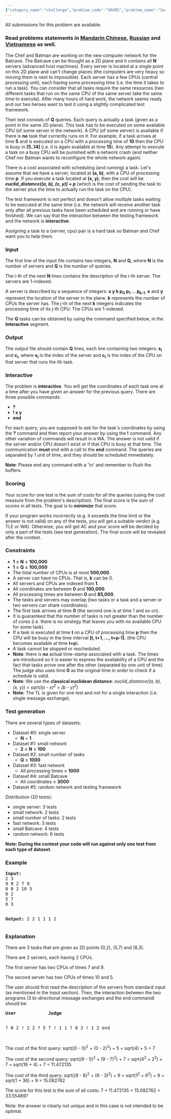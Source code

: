 ```yaml
---
{"category_name":"challenge","problem_code":"SRVRS","problem_name":"Servers (Challenge)","languages_supported":{"0":"C","1":"CPP14","2":"JAVA","3":"PYTH","4":"PYTH 3.5","5":"PYPY","6":"CS2","7":"PAS fpc","8":"PAS gpc","9":"RUBY","10":"PHP","11":"GO","12":"NODEJS","13":"HASK","14":"SCALA","15":"D","16":"PERL","17":"FORT","18":"WSPC","19":"ADA","20":"CAML","21":"ICK","22":"BF","23":"ASM","24":"CLPS","25":"PRLG","26":"ICON","27":"SCM qobi","28":"PIKE","29":"ST","30":"NICE","31":"LUA","32":"BASH","33":"NEM","34":"LISP sbcl","35":"LISP clisp","36":"SCM guile","37":"JS","38":"ERL","39":"TCL","40":"PERL6","41":"TEXT","42":"SCM chicken","43":"CLOJ","44":"FS"},"max_timelimit":1.5,"source_sizelimit":50000,"problem_author":"alexvaleanu","problem_tester":null,"date_added":"4-07-2017","tags":{"0":"alexvaleanu","1":"challenge","2":"datastructres","3":"july17","4":"kdtree"},"editorial_url":"https://discuss.codechef.com/problems/SRVRS","time":{"view_start_date":1500283800,"submit_start_date":1500283800,"visible_start_date":1500283800,"end_date":1735669800},"is_direct_submittable":false,"layout":"problem"}
---
```

<span class="solution-visible-txt">All submissions for this problem are available.</span><h3> Read problems statements in <a target="_blank" 
href="http://www.codechef.com/download/translated/JULY17/mandarin/SRVRS.pdf">Mandarin Chinese</a>, <a target="_blank" href="http://www.codechef.com/download/translated/JULY17/russian/SRVRS.pdf">Russian</a> and <a target="_blank" href="http://www.codechef.com/download/translated/JULY17/vietnamese/SRVRS.pdf">Vietnamese</a> as well.</h3>

<p>
  The Chef and Batman are working on the new computer network for the Batcave. The Batcave can be thought as a 2D plane and it contains
  all <b>N</b> servers (advanced host machines). Every server is located at a single point on this 2D plane and can't change places (the computers are very heavy so moving
  them is next to impossible).
  Each server has a few CPUs (central processing unit), each having some processing time (i.e. the time it takes to run a task). You can consider that
  all tasks require the same resources (two different tasks that run on the same CPU of the same server take the same time to execute).
  After many hours of hard work, the network seems ready and our two heroes want to test it using a slightly complicated test framework.
</p>

<p>
  Their test consists of <b>Q</b> queries. Each query is actually a task (given as a point in the same 2D plane). This task has to be executed on some
  available CPU (of some server in the network). A CPU (of some server) is available if there is <b>no</b> task that currently runs on it.
  For example, if a task arrives at time <b>5</b> and is executed on a CPU with a processing time of <b>10</b> then the CPU is busy in <b>[5..14]</b>
  (i.e. it is again available at time <b>15</b>). Any attempt to execute a task on a busy CPU will be punished with a network crash (and neither Chef nor Batman wants to
  reconfigure the whole network again).
</p>

<p>
  There is a cost associated with scheduling (and running) a task. Let's assume that we have a server, located at <b>(a, b)</b>, with a CPU of processing time <b>p</b>.
  If you execute a task located at <b>(x, y)</b>, then the cost will be <b><em>euclid_distance((a, b), (x, y)) + p</em></b>
  (which is the cost of sending the task to the server plus the time to actually run the task on the CPU).
</p>

<p>
  The test framework is not perfect and doesn't allow multiple tasks waiting to be executed at the same time (i.e. the network will receive another task only after all previous tasks
  have been scheduled and are running or have finished). We can say that the interaction between the testing framework and the network is <b>interactive</b>.
</p>

<p>
  Assigning a task to a (server, cpu) pair is a hard task so Batman and Chef want you to help them.
</p>

<h3>Input</h3>
<p>
  The first line of the input file contains two integers, <b>N</b> and <b>Q</b>, where <b>N</b> is the number of servers and
  <b>Q</b> is the number of queries.
</p>
<p>
  The i-th of the next <b>N</b> lines contains the description of the i-th server. The servers are 1-indexed.
</p>
<p>
  A server is described by a sequence of integers: <b>x y k p<sub>0</sub> p<sub>1</sub> ... p<sub>k-1</sub></b>. <b>x</b> and <b>y</b> represent the location of the server in the plane. <b>k</b> represents the number of CPUs the server has.
  The j-th of the next <b>k</b> integers indicates the processing time of its j-th CPU. The CPUs are 1-indexed.
</p>

<p>
  The <b>Q</b> tasks can be obtained by using the command specified below, in the <b>Interactive</b> segment.
</p>

<h3>Output</h3>
<p>
  The output file should contain <b>Q</b> lines, each line containing two integers: <b>s<sub>i</sub></b> and <b>c<sub>i</sub></b>, where <b>s<sub>i</sub></b> is the index of the server and
  <b>c<sub>i</sub></b> is the index of the CPU on that server that runs the <i>i</i>th task.
</p>

<h3>Interactive</h3>
<p>The problem is <b>interactive</b>. You will get the coordinates of each task one at a time after you have given an answer for the previous query.
  There are three possible commands:
  <ul>
    <li><b>?</b></li>
    <li><b>! x y</b></li>
    <li><b>end</b></li>
  </ul>
<p></p>
  For each query, you are supposed to ask for the task's coordinates by using the <b>?</b> command and then report your answer by using the <b>!</b> command.
  Any other variation of commands will result in a WA.
  The answer is not valid if the server and/or CPU doesn't exist or if that CPU is busy at that time.
  The communication <b>must</b> end with a call to the <b>end</b> command.
The queries are separated by 1 unit of time, and they should be scheduled immediately.
</p>

<p>
  <b>Note</b>: Please end any command with a '\n' and remember to flush the buffers.
</p>

<h3>Scoring</h3>
<p>
  Your score for one test is the sum of costs for all the queries (using the cost measure from the problem's description).
  The final score is the sum of scores in all tests. The goal is to <b><em>minimize</em></b> that score.
</p>
<p>
  If your program works incorrectly (e.g. it exceeds the time limit or the answer is not valid) on any of the tests, you will get a suitable verdict (e.g. TLE or WA).
  Otherwise, you will get AC and your score will be decided by only a part of the tests (see test generation). The final score will be revealed after the contest.
</p>

<h3>Constraints</h3>
<ul>
<li><b>1</b> ≤ <b>N</b> ≤ <b>100,000</b></li>
<li><b>1</b> ≤ <b>Q</b> ≤ <b>100,000</b></li>
<li>The total number of CPUs is at most <b>500,000</b>.</li>
<li>A server can have no CPUs. That is, <b>k</b> can be 0.</li>
<li>All servers and CPUs are indexed from <b>1</b>.</li>
<li>All coordinates are between <b>0</b> and <b>100,000</b>.</li>
<li>All processing times are between <b>0</b> and <b>85,000</b>.</li>
<li>The tasks and servers may overlap (two tasks or a task and a server or two servers can share coordinates).</li>
<li>The first task arrives at time <b>0</b> (the second one is at time 1 and so on).</li>
<li>It is guaranteed that the number of tasks is not greater than the number of cores (i.e. there is  no strategy that leaves you with no available CPU for some task).
<li>If a task is executed at time <b>t</b> on a CPU of processing time <b>p</b> then the CPU will be busy in the time interval <b>[t, t+1, ..., t+p-1].</b>
  (the CPU becomes available at time <b>t+p</b>).</li>
<li>A task cannot be stopped or rescheduled.</li>
<li><b>Note</b>: there is <b>no</b> actual time-stamp associated with a task. The times are introduced so it is easier to express the availability of a CPU
       and the fact that tasks arrive one after the other (separated by one unit of time). The judge also uses time <b>0</b> as the original time in order to check if a schedule is valid.</li>
<li><b>Note</b>: We use the <b>classical euclidean distance</b>: <em>euclid_distance((a, b), (x, y)) = sqrt((a - x)<sup>2</sup> + (b - y)<sup>2</sup>)</em></li>
<li><b>Note</b>: The TL is given for one test and not for a single interaction (i.e. single message exchange).</li>
</ul>

<p></p>
<h3>Test generation</h3>
<p>There are several types of datasets:</p>
  <ul>
    <li>Dataset #0: single server
      <ul>
      <li><b>N</b> = <b>1</b></li>
      </ul>
    </li>
    <li>Dataset #1: small network
      <ul>
      <li><b>2</b> ≤ <b>N</b> ≤ <b>100</b></li>
      </ul>
    </li>
    <li>Dataset #2: small number of tasks
      <ul>
      <li><b>Q</b> ≤ <b>1000</b></li>
      </ul>
    </li>
    <li>Dataset #3: fast network
      <ul>
      <li>All processing times ≤ <b>1000</b></li>
      </ul>
    </li>
    <li>Dataset #4: small Batcave
      <ul>
      <li>All coordinates ≤ <b>3000</b></li>
      </ul>
    </li>
    <li>Dataset #5: random network and testing framework
    </li>
  </ul>
</p>

<p>Distribution (20 tests):
  <ul>
    <li>single server: 3 tests</li>
    <li>small network: 2 tests</li>
    <li>small number of tasks: 2 tests</li>
    <li>fast network: 3 tests</li>
    <li>small Batcave: 4 tests</li>
    <li>random network: 6 tests</li>
  </ul>
</p>

<p><b>Note: During the contest your code will run against only one test from each type of dataset.</b></p>

<h3>Example</h3>
<pre><b>Input:</b>
2 3
9 9 2 7 9
0 0 2 10 5
0 2
5 7
8 3

<b>Output:</b>
2 2
1 1
1 2
</pre>

<h3>Explanation</h3>
<p>There are 3 tasks that are given as 2D points (0,2), (5,7) and (8,3).</p>
<p>There are 2 servers, each having 2 CPUs.</p>
<p>The first server has two CPUs of times 7 and 9.</p>
<p>The second server has two CPUs of times 10 and 5.</p>

<p>The user should first read the description of the servers from standard input (as mentioned in the Input section). Then, the interaction between the two programs (3 bi-directional message exchanges and the end command) should be:</p>
<pre>
<b>User</b>            <b>Judge</b>

?
                      0 2
! 2 2
?
                      5 7
! 1 1
?
                      8 3
! 1 2
end

</pre>
<p>The cost of the first query: sqrt((0 - 0)<sup>2</sup> + (0 - 2)<sup>2</sup>) + 5 = sqrt(4) + 5 = 7</p>
<p>The cost of the second query: sqrt((9 - 5)<sup>2</sup> + (9 - 7)<sup>2</sup>) + 7 = sqrt(4<sup>2</sup> + 2<sup>2</sup>) + 7 = sqrt(16 + 4) + 7 = 11.472135</p>
<p>The cost of the third query: sqrt((9 - 8)<sup>2</sup> + (9 - 3)<sup>2</sup>) + 9 = sqrt(1<sup>2</sup> + 6<sup>2</sup>) + 9 = sqrt(1 + 36) + 9 = 15.082762</p>

<p>The score for this test is the sum of all costs: 7 + 11.472135 + 15.082762 = 33.554897

<p>Note: the answer is clearly not unique and in this case is not intended to be optimal.</p>
